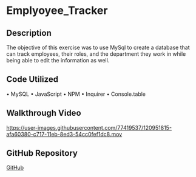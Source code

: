 # Emplyoyee_Tracker

## Description

The objective of this exercise was to use MySql to create a database that can track employees, their roles, and the department they work in while being able to edit the information as well.

## Code Utilized

• MySQL
• JavaScript
• NPM
• Inquirer
• Console.table

## Walkthrough Video

https://user-images.githubusercontent.com/77419537/120951815-afa60380-c717-11eb-8ed3-54cc0fef1dc8.mov


## GitHub Repository

[GitHub](https://github.com/princessmoss/Emplyoyee_Tracker)
